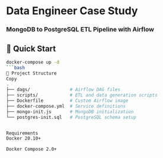 # Data Engineer Case Study
### MongoDB to PostgreSQL ETL Pipeline with Airflow

## 🚀 Quick Start
```bash
docker-compose up -d
```bash
📂 Project Structure
Copy
.
├── dags/               # Airflow DAG files
├── scripts/            # ETL and data generation scripts
├── Dockerfile          # Custom Airflow image
├── docker-compose.yml  # Service definitions
├── mongo-init.js       # MongoDB initialization
└── postgres-init.sql   # PostgreSQL schema setup


Requirements
Docker 20.10+

Docker Compose 2.0+

